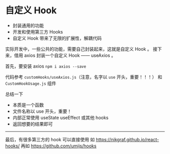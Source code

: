 # 自定义 Hook

- 封装通用的功能
- 开发和使用第三方 Hooks
- 自定义 Hook 带来了无限的扩展性，解耦代码

实际开发中，一些公共的功能，需要自己封装起来，这就是自定义 Hook 。
接下来，借用 axios 封装一个自定义 Hook —— useAxios 。

首先，要安装 axios `npm i axios --save`

代码参考 `customHooks/useAxios.js`（注意，名字以 `use` 开头，重要！！！）
和 `CustomHookUsage.js` 组件

总结一下

- 本质是一个函数
- 文件名称以 use 开头，重要！
- 内部正常使用 useState useEffect 或其他 hooks
- 返回想要的结果即可

------

最后，有很多第三方的 hook 可以直接使用
如 https://nikgraf.github.io/react-hooks/
再如 https://github.com/umijs/hooks
